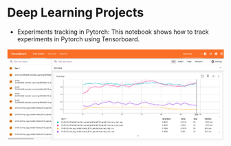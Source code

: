 #  Deep Learning Projects
- Experiments tracking in Pytorch: This notebook shows how to track experiments in Pytorch using Tensorboard.

![plot](./pictures/tensorboard.png)